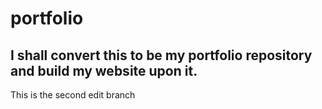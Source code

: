 # portfolio

## I shall convert this to be my portfolio repository and build my website upon it.

This is the second edit branch
